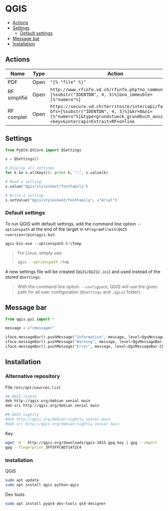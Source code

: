 QGIS
====

* [Actions](#actions)
* [Settings](#settings)
    * [Default settings](#default-settings)
* [Message bar](#message-bar)
* [Installation](#installation)

Actions
-------

| Name         | Type | Action |
| ------------ | ---- | ------ |
| PDF          | Open | ```"[% "file" %]"``` |
| RF simplifié | Open | ```http://www.rfinfo.vd.ch/rfinfo.php?no_commune=[%substr("IDENTDN", 4, 3)%]&no_immeuble=[%"numero"%]``` |
| RF complet   | Open | ```https://secure.vd.ch/territoire/intercapi/faces?bfs=[%substr("IDENTDN", 4, 3)%]&kr=0&n1=[%"numero"%]&type=grundstueck_grundbuch_auszug&sec=<key>&intercapi=Extrait+RF+online``` |

Settings
--------

```python
from PyQt4.QtCore import QSettings

s = QSettings()

# Display all settings
for k in s.allKeys(): print k, ":", s.value(k)

# Read a setting
s.value("Qgis/stylesheet/fontFamily")

# Write a setting
s.setValue("Qgis/stylesheet/fontFamily", u"Arial")
```

### Default settings

To run QGIS with default settings, add the command line option `--optionspath` at the end of the target in `%ProgramFiles%\QGIS <version>\bin\qgis.bat`:

```batchfile
qgis-bin.exe --optionspath C:\Temp
```

> For Linux, simply use:
>
>```bash
>qgis --optionspath /tmp
>```

A new settings file will be created (`QGIS/QGIS2.ini`) and used instead of the stored `QSettings`.

> With the command line option `--configpath`, QGIS will use the given path for all user configuration (`QSettings` and `.qgis2` folder).

Message bar
-----------

```python
from qgis.gui import *

message = u"<message>"

iface.messageBar().pushMessage("Information", message, level=QgsMessageBar.INFO, duration=3)
iface.messageBar().pushMessage("Warning", message, level=QgsMessageBar.WARNING)
iface.messageBar().pushMessage("Error", message, level=QgsMessageBar.CRITICAL)
```

Installation
------------

### Alternative repository

File `/etc/apt/sources.list`

```bash
## QGIS stable
deb http://qgis.org/debian xenial main
deb-src http://qgis.org/debian xenial main

## QGIS nightly
#deb http://qgis.org/debian-nightly xenial main
#deb-src http://qgis.org/debian-nightly xenial main
```

Key

```bash
wget -O - http://qgis.org/downloads/qgis-2015.gpg.key | gpg --import
gpg --fingerprint 3FF5FFCAD71472C4
```

### Installation

QGIS

```bash
sudo apt update
sudo apt install qgis python-qgis
```

Dev tools

```bash
sudo apt install pyqt4-dev-tools qt4-designer
```
